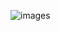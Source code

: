 ![images](https://user-images.githubusercontent.com/16353858/85203175-97758280-b314-11ea-89f1-82b8c3ad80eb.png)
